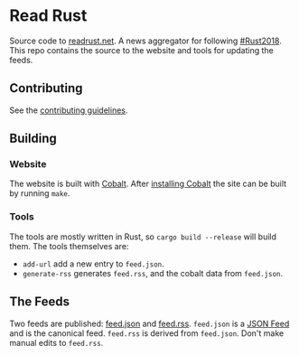 # Read Rust

Source code to [readrust.net][self]. A news aggregator for following [#Rust2018].
This repo contains the source to the website and tools for updating the feeds.

## Contributing

See the [contributing guidelines][contributing].

## Building

### Website

The website is built with [Cobalt]. After [installing Cobalt][install-cobalt]
the site can be built by running `make`.

### Tools

The tools are mostly written in Rust, so `cargo build --release` will build
them. The tools themselves are:

* `add-url` add a new entry to `feed.json`.
* `generate-rss` generates `feed.rss`, and the cobalt data from `feed.json`.

## The Feeds

Two feeds are published: [feed.json] and [feed.rss]. `feed.json` is a [JSON
Feed] and is the canonical feed. `feed.rss` is derived from `feed.json`. Don't
make manual edits to `feed.rss`.

[self]: http://readrust.net/
[contributing]: https://github.com/wezm/read-rust/blob/master/.github/contributing.md
[#Rust2018]: https://blog.rust-lang.org/2018/01/03/new-years-rust-a-call-for-community-blogposts.html
[Cobalt]: http://cobalt-org.github.io/
[install-cobalt]: http://cobalt-org.github.io/docs/install.html
[twurl]: https://github.com/twitter/twurl
[jq]: https://stedolan.github.io/jq/
[feed.json]: http://readrust.net/rust2018/feed.json
[feed.rss]: http://readrust.net/rust2018/feed.rss
[JSON Feed]: https://jsonfeed.org/
